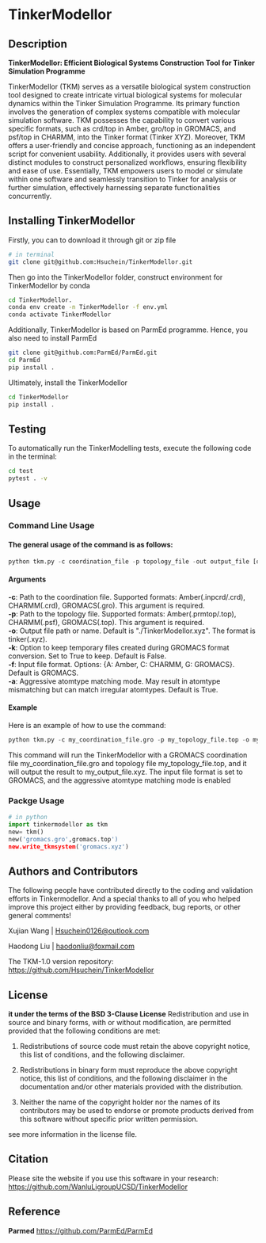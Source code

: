 
# TinkerModellor


## Description

**TinkerModellor: Efficient Biological Systems Construction Tool for Tinker Simulation Programme**

TinkerModellor (TKM) serves as a versatile biological system construction tool designed to create intricate virtual biological systems for molecular dynamics within the Tinker Simulation Programme. Its primary function involves the generation of complex systems compatible with molecular simulation software. TKM possesses the capability to convert various specific formats, such as crd/top in Amber, gro/top in GROMACS, and psf/top in CHARMM, into the Tinker format (Tinker XYZ). Moreover, TKM offers a user-friendly and concise approach, functioning as an independent script for convenient usability. Additionally, it provides users with several distinct modules to construct personalized workflows, ensuring flexibility and ease of use. Essentially, TKM empowers users to model or simulate within one software and seamlessly transition to Tinker for analysis or further simulation, effectively harnessing separate functionalities concurrently.


## Installing TinkerModellor

Firstly, you can to download it through git or zip file
``` sh
# in terminal
git clone git@github.com:Hsuchein/TinkerModellor.git
```
Then go into the TinkerModellor folder, construct environment for TinkerModellor by conda
``` sh
cd TinkerModellor.
conda env create -n TinkerModellor -f env.yml
conda activate TinkerModellor
```

Additionally, TinkerModellor is based on ParmEd programme. Hence, you also need to install ParmEd
``` sh
git clone git@github.com:ParmEd/ParmEd.git
cd ParmEd
pip install .
```
Ultimately, install the TinkerModellor
``` sh
cd TinkerModellor
pip install .
```

## Testing

To automatically run the TinkerModelling tests, execute the following code in the terminal:

``` sh
cd test
pytest . -v
```

## Usage

### Command Line Usage

#### The general usage of the command is as follows:
``` python
python tkm.py -c coordination_file -p topology_file -out output_file [options]
```

#### Arguments
**-c**: Path to the coordination file. Supported formats: Amber(.inpcrd/.crd), CHARMM(.crd), GROMACS(.gro). This argument is required.<br>
**-p**: Path to the topology file. Supported formats: Amber(.prmtop/.top), CHARMM(.psf), GROMACS(.top). This argument is required.<br>
**-o**: Output file path or name. Default is "./TinkerModellor.xyz". The format is tinker(.xyz).<br>
**-k**: Option to keep temporary files created during GROMACS format conversion. Set to True to keep. Default is False.<br>
**-f**: Input file format. Options: {A: Amber, C: CHARMM, G: GROMACS}. Default is GROMACS.<br>
**-a**: Aggressive atomtype matching mode. May result in atomtype mismatching but can match irregular atomtypes. Default is True.<br>

#### Example
Here is an example of how to use the command:
``` python
python tkm.py -c my_coordination_file.gro -p my_topology_file.top -o my_output_file.xyz -f G -a True
```
This command will run the TinkerModellor with a GROMACS coordination file my_coordination_file.gro and topology file my_topology_file.top, and it will output the result to my_output_file.xyz. The input file format is set to GROMACS, and the aggressive atomtype matching mode is enabled

### Packge Usage

``` python
# in python
import tinkermodellor as tkm
new= tkm()
new('gromacs.gro',gromacs.top')
new.write_tkmsystem('gromacs.xyz')
```

## Authors and Contributors

The following people have contributed directly to the coding and validation efforts in Tinkermodellor. And a special thanks to all of you who helped improve this project either by providing feedback, bug reports, or other general comments!

Xujian Wang |   <Hsuchein0126@outlook.com>

Haodong Liu |   <haodonliu@foxmail.com>

The TKM-1.0 version repository:
<https://github.com/Hsuchein/TinkerModellor>

## License

**it under the terms of the BSD 3-Clause License** Redistribution and use in source and binary forms, with or without modification, are permitted provided that the
following conditions are met:

1. Redistributions of source code must retain the above copyright notice, this list of conditions, and the following
disclaimer.

2. Redistributions in binary form must reproduce the above copyright notice, this list of conditions, and the following
disclaimer in the documentation and/or other materials provided with the distribution.

3. Neither the name of the copyright holder nor the names of its contributors may be used to endorse or promote
products derived from this software without specific prior written permission.

see more information in the license file.

## Citation

Please site the website if you use this software in your research:
<https://github.com/WanluLigroupUCSD/TinkerModellor>


## Reference

**Parmed**  <https://github.com/ParmEd/ParmEd>
